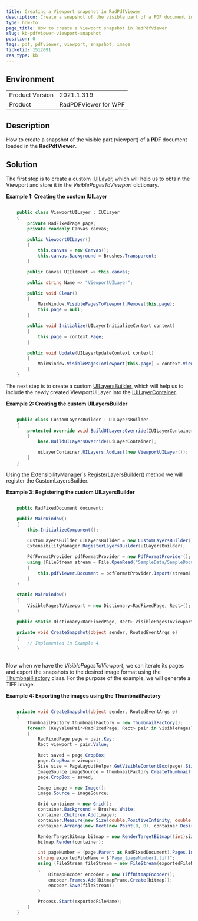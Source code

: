 ```yaml
---
title: Creating a Viewport snapshot in RadPdfViewer
description: Create a snapshot of the visible part of a PDF document in RadPdfViewer for WPF.
type: how-to
page_title: How to create a Viewport snapshot in RadPdfViewer
slug: kb-pdfviewer-viewport-snapshot
position: 0
tags: pdf, pdfviewer, viewport, snapshot, image
ticketid: 1512091
res_type: kb
---
```


## Environment

<table>
    <tbody>
	    <tr>
	    	<td>Product Version</td>
	    	<td>2021.1.319</td>
	    </tr>
	    <tr>
            <td>Product</td>
            <td>RadPDFViewer for WPF</td>
	    </tr>
    </tbody>
</table>

## Description

How to create a snapshot of the visible part (viewport) of a **PDF** document loaded in the **RadPdfViewer**.

## Solution

The first step is to create a custom [IUILayer](https://docs.telerik.com/devtools/wpf/api/telerik.windows.documents.fixed.ui.layers.iuilayer), which will help us to obtain the Viewport and store it in the _VisiblePagesToViewport_ dictionary.

__Example 1: Creating the custom IUILayer__
```C#

    public class ViewportUILayer : IUILayer
    {
        private RadFixedPage page;
        private readonly Canvas canvas;

        public ViewportUILayer()
        {
            this.canvas = new Canvas();
            this.canvas.Background = Brushes.Transparent;
        }

        public Canvas UIElement => this.canvas;

        public string Name => "ViewportUILayer";

        public void Clear()
        {
            MainWindow.VisiblePagesToViewport.Remove(this.page);
            this.page = null;
        }

        public void Initialize(UILayerInitializeContext context)
        {
            this.page = context.Page;
        }

        public void Update(UILayerUpdateContext context)
        {
            MainWindow.VisiblePagesToViewport[this.page] = context.Viewport;
        }
    }

```

The next step is to create a custom [UILayersBuilder](https://docs.telerik.com/devtools/wpf/api/telerik.windows.documents.fixed.ui.layers.uilayersbuilder), which will help us to include the newly created ViewportUILayer into the [IUILayerContainer](https://docs.telerik.com/devtools/wpf/api/telerik.windows.documents.fixed.ui.layers.iuilayercontainer).

__Example 2: Creating the custom UILayersBuilder__
```C#

    public class CustomLayersBuilder : UILayersBuilder
    {
        protected override void BuildUILayersOverride(IUILayerContainer uiLayerContainer)
        {
            base.BuildUILayersOverride(uiLayerContainer);

            uiLayerContainer.UILayers.AddLast(new ViewportUILayer());
        }
    }

```

Using the ExtensibilityManager`s [RegisterLayersBuilder()](https://docs.telerik.com/devtools/wpf/api/telerik.windows.documents.fixed.ui.extensibility.extensibilitymanager#collapsible-Telerik_Windows_Documents_Fixed_UI_Extensibility_ExtensibilityManager_RegisterLayersBuilder_Telerik_Windows_Documents_Fixed_UI_Layers_UILayersBuilder_) method we will register the CustomLayersBuilder.

__Example 3: Registering the custom UILayersBuilder__
```C#

    public RadFixedDocument document;

    public MainWindow()
    {
        this.InitializeComponent();
        
        CustomLayersBuilder uILayersBuilder = new CustomLayersBuilder();
        ExtensibilityManager.RegisterLayersBuilder(uILayersBuilder);

        PdfFormatProvider pdfFormatProvider = new PdfFormatProvider();
        using (FileStream stream = File.OpenRead("SampleData/SampleDocument.pdf"))
        {
            this.pdfViewer.Document = pdfFormatProvider.Import(stream);
        }
    }

    static MainWindow()
    {
        VisiblePagesToViewport = new Dictionary<RadFixedPage, Rect>();
    }

    public static Dictionary<RadFixedPage, Rect> VisiblePagesToViewport { get; set; }

    private void CreateSnapshot(object sender, RoutedEventArgs e)
    {
        // Implemented in Example 4
    }
		
```

Now when we have the _VisiblePagesToViewport_, we can iterate its pages and export the snapshots to the desired image format using the [ThumbnailFactory](https://docs.telerik.com/devtools/wpf/api/telerik.windows.documents.ui.thumbnailfactory) class. For the purpose of the example, we will generate a TIFF image.

__Example 4: Exporting the images using the ThumbnailFactory__
```C#

    private void CreateSnapshot(object sender, RoutedEventArgs e)
    {
        ThumbnailFactory thumbnailFactory = new ThumbnailFactory();
        foreach (KeyValuePair<RadFixedPage, Rect> pair in VisiblePagesToViewport.ToList())
        {
            RadFixedPage page = pair.Key;
            Rect viewport = pair.Value;

            Rect saved = page.CropBox;
            page.CropBox = viewport;
            Size size = PageLayoutHelper.GetVisibleContentBox(page).Size;
            ImageSource imageSource = thumbnailFactory.CreateThumbnail(page, size);
            page.CropBox = saved;

            Image image = new Image();
            image.Source = imageSource;

            Grid container = new Grid();
            container.Background = Brushes.White;
            container.Children.Add(image);
            container.Measure(new Size(double.PositiveInfinity, double.PositiveInfinity));
            container.Arrange(new Rect(new Point(0, 0), container.DesiredSize));

            RenderTargetBitmap bitmap = new RenderTargetBitmap((int)size.Width, (int)size.Height, 96, 96, PixelFormats.Pbgra32);
            bitmap.Render(container);

            int pageNumber = (page.Parent as RadFixedDocument).Pages.IndexOf(page) + 1;
            string exportedFileName = $"Page_{pageNumber}.tiff";
            using (FileStream fileStream = new FileStream(exportedFileName, FileMode.Create))
            {
                BitmapEncoder encoder = new TiffBitmapEncoder();
                encoder.Frames.Add(BitmapFrame.Create(bitmap));
                encoder.Save(fileStream);
            }

            Process.Start(exportedFileName);
        }
    }

```
